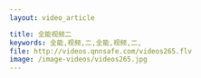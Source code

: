 ```yaml
---
layout: video_article

title: 全能视频二
keywords: 全能,视频,二,全能,视频,二,
file: http://videos.qnnsafe.com/videos265.flv
image: /image-videos/videos265.jpg
---
```

